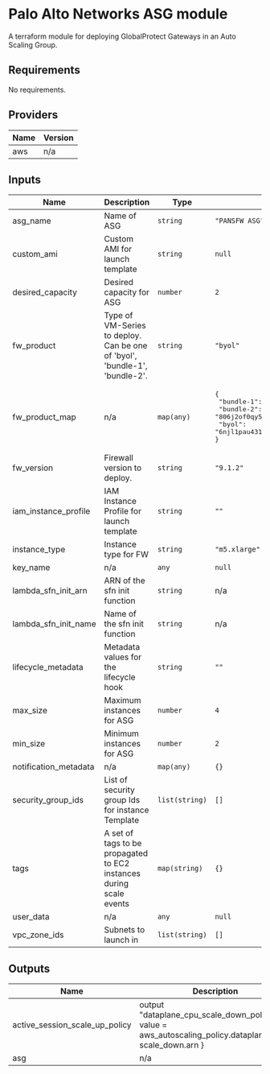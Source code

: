 Palo Alto Networks ASG module
===========

A terraform module for deploying GlobalProtect Gateways in an Auto Scaling Group.

<!-- BEGINNING OF PRE-COMMIT-TERRAFORM DOCS HOOK -->
## Requirements

No requirements.

## Providers

| Name | Version |
|------|---------|
| aws | n/a |

## Inputs

| Name | Description | Type | Default | Required |
|------|-------------|------|---------|:--------:|
| asg\_name | Name of ASG | `string` | `"PANSFW ASG"` | no |
| custom\_ami | Custom AMI for launch template | `string` | `null` | no |
| desired\_capacity | Desired capacity for ASG | `number` | `2` | no |
| fw\_product | Type of VM-Series to deploy.  Can be one of 'byol', 'bundle-1', 'bundle-2'. | `string` | `"byol"` | no |
| fw\_product\_map | n/a | `map(any)` | <pre>{<br>  "bundle-1": "6kxdw3bbmdeda3o6i1ggqt4km",<br>  "bundle-2": "806j2of0qy5osgjjixq9gqc6g",<br>  "byol": "6njl1pau431dv1qxipg63mvah"<br>}</pre> | no |
| fw\_version | Firewall version to deploy. | `string` | `"9.1.2"` | no |
| iam\_instance\_profile | IAM Instance Profile for launch template | `string` | `""` | no |
| instance\_type | Instance type for FW | `string` | `"m5.xlarge"` | no |
| key\_name | n/a | `any` | `null` | no |
| lambda\_sfn\_init\_arn | ARN of the sfn init function | `string` | n/a | yes |
| lambda\_sfn\_init\_name | Name of the sfn init function | `string` | n/a | yes |
| lifecycle\_metadata | Metadata values for the lifecycle hook | `string` | `""` | no |
| max\_size | Maximum instances for ASG | `number` | `4` | no |
| min\_size | Minimum instances for ASG | `number` | `2` | no |
| notification\_metadata | n/a | `map(any)` | `{}` | no |
| security\_group\_ids | List of security group Ids for instance Template | `list(string)` | `[]` | no |
| tags | A set of tags to be propagated to EC2 instances during scale events | `map(string)` | `{}` | no |
| user\_data | n/a | `any` | `null` | no |
| vpc\_zone\_ids | Subnets to launch in | `list(string)` | `[]` | no |

## Outputs

| Name | Description |
|------|-------------|
| active\_session\_scale\_up\_policy | output "dataplane\_cpu\_scale\_down\_policy" { value = aws\_autoscaling\_policy.dataplane\_cpu-scale\_down.arn } |
| asg | n/a |

<!-- END OF PRE-COMMIT-TERRAFORM DOCS HOOK -->
